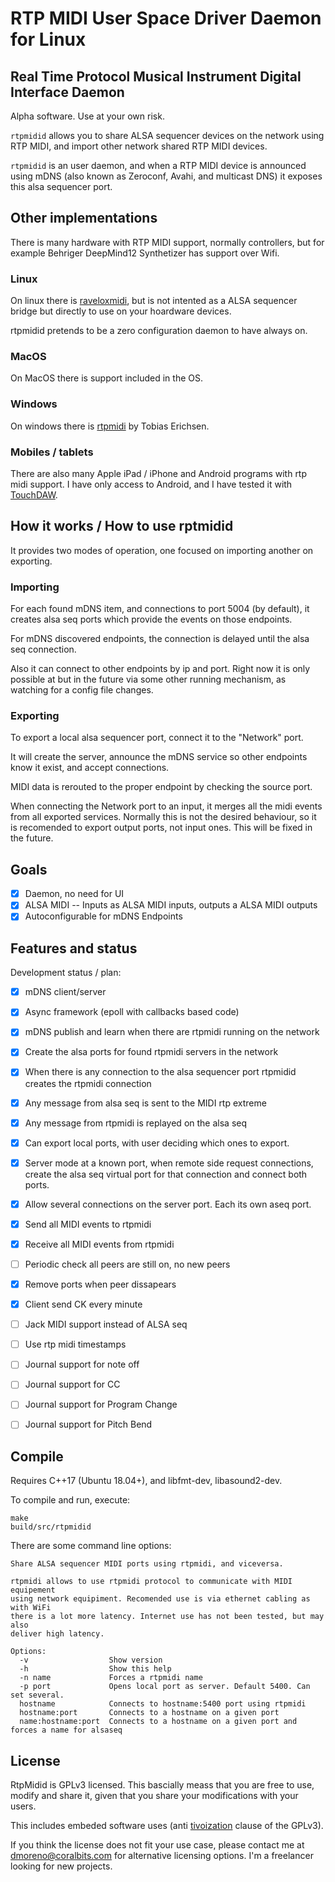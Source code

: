 # RTP MIDI User Space Driver Daemon for Linux

## Real Time Protocol Musical Instrument Digital Interface Daemon

Alpha software. Use at your own risk.

`rtpmidid` allows you to share ALSA sequencer devices on the network using RTP MIDI, and import other network shared RTP MIDI devices.

`rtpmidid` is an user daemon, and when a RTP MIDI device is announced using mDNS (also known as Zeroconf, Avahi, and multicast DNS) it exposes this alsa sequencer port.

## Other implementations

There is many hardware with RTP MIDI support, normally controllers, but for
example Behriger DeepMind12 Synthetizer has support over Wifi.

### Linux

On linux there is [raveloxmidi](https://github.com/ravelox/pimidi), but
is not intented as a ALSA sequencer bridge but directly to use on your hoardware
devices.

rtpmidid pretends to be a zero configuration daemon to have always on.

### MacOS

On MacOS there is support included in the OS.

### Windows

On windows there is
[rtpmidi](https://www.tobias-erichsen.de/software/rtpmidi.html) by Tobias
Erichsen.

### Mobiles / tablets

There are also many Apple iPad / iPhone and Android programs with rtp midi
support. I have only access to Android, and I have tested it with
[TouchDAW](https://www.humatic.de/htools/touchdaw/).


## How it works / How to use rptmidid

It provides two modes of operation, one focused on importing another on
exporting.

### Importing

For each found mDNS item, and connections to port 5004 (by default), it creates
alsa seq ports which provide the events on those endpoints.

For mDNS discovered endpoints, the connection is delayed until the alsa seq
connection.

Also it can connect to other endpoints by ip and port. Right now it is only
possible at but in the future via some other running mechanism, as watching for
a config file changes.

### Exporting

To export a local alsa sequencer port, connect it to the "Network" port.

It will create the server, announce the mDNS service so other endpoints know it
exist, and accept connections.

MIDI data is rerouted to the proper endpoint by checking the source port.

When connecting the Network port to an input, it merges all the midi events
from all exported services. Normally this is not the desired behaviour, so it is
recomended to export output ports, not input ones. This will be fixed in the
future.

## Goals

* [x] Daemon, no need for UI
* [x] ALSA MIDI -- Inputs as ALSA MIDI inputs, outputs a ALSA MIDI outputs
* [x] Autoconfigurable for mDNS Endpoints

## Features and status

Development status / plan:

* [x] mDNS client/server
* [x] Async framework (epoll with callbacks based code)
* [x] mDNS publish and learn when there are rtpmidi running on the network
* [x] Create the alsa ports for found rtpmidi servers in the network
* [x] When there is any connection to the alsa sequencer port rtpmidid creates
      the rtpmidi connection
* [x] Any message from alsa seq is sent to the MIDI rtp extreme
* [x] Any message from rtpmidi is replayed on the alsa seq
* [x] Can export local ports, with user deciding which ones to export.
* [x] Server mode at a known port, when remote side request connections, create
      the alsa seq virtual port for that connection and connect both ports.
* [x] Allow several connections on the server port. Each its own aseq port.
* [x] Send all MIDI events to rtpmidi
* [x] Receive all MIDI events from rtpmidi
* [ ] Periodic check all peers are still on, no new peers
* [x] Remove ports when peer dissapears
* [x] Client send CK every minute
* [ ] Jack MIDI support instead of ALSA seq
* [ ] Use rtp midi timestamps
* [ ] Journal support for note off
* [ ] Journal support for CC
* [ ] Journal support for Program Change
* [ ] Journal support for Pitch Bend


## Compile

Requires C++17 (Ubuntu 18.04+), and libfmt-dev, libasound2-dev.

To compile and run, execute:

```shell
make
build/src/rtpmidid
```

There are some command line options:

```
Share ALSA sequencer MIDI ports using rtpmidi, and viceversa.

rtpmidi allows to use rtpmidi protocol to communicate with MIDI equipement
using network equipiment. Recomended use is via ethernet cabling as with WiFi
there is a lot more latency. Internet use has not been tested, but may also
deliver high latency.

Options:
  -v                  Show version
  -h                  Show this help
  -n name             Forces a rtpmidi name
  -p port             Opens local port as server. Default 5400. Can set several.
  hostname            Connects to hostname:5400 port using rtpmidi
  hostname:port       Connects to a hostname on a given port
  name:hostname:port  Connects to a hostname on a given port and forces a name for alsaseq
```


## License

RtpMidid is GPLv3 licensed. This bascially meass that you are free to use,
modify and share it, given that you share your modifications with your users.

This includes embeded software uses (anti
[tivoization](https://en.wikipedia.org/wiki/Tivoization) clause of the GPLv3).

If you think the license does not fit your use case, please contact me at
dmoreno@coralbits.com for alternative licensing options. I'm a freelancer
looking for new projects.
